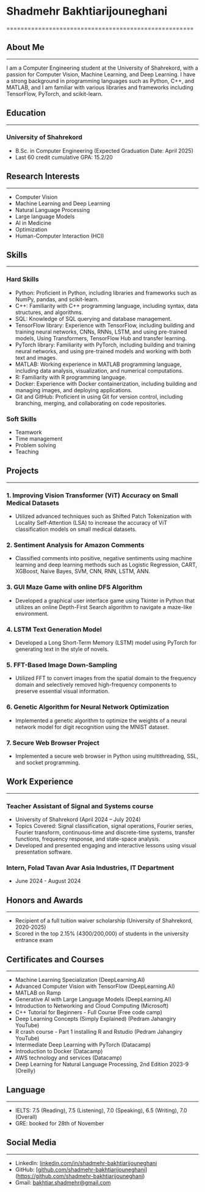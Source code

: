 # Shadmehr Bakhtiarijouneghani
=====================================================

## About Me
----------------

I am a Computer Engineering student at the University of Shahrekord, with a passion for Computer Vision, Machine Learning, and Deep Learning. I have a strong background in programming languages such as Python, C++, and MATLAB, and I am familiar with various libraries and frameworks including TensorFlow, PyTorch, and scikit-learn.

## Education
------------

### University of Shahrekord

* B.Sc. in Computer Engineering (Expected Graduation Date: April 2025)
* Last 60 credit cumulative GPA: 15.2/20

## Research Interests
----------------------

* Computer Vision
* Machine Learning and Deep Learning
* Natural Language Processing
* Large language Models
* AI in Medicine
* Optimization
* Human-Computer Interaction (HCI)

## Skills
----------

### Hard Skills

* Python: Proficient in Python, including libraries and frameworks such as NumPy, pandas, and scikit-learn.
* C++: Familiarity with C++ programming language, including syntax, data structures, and algorithms.
* SQL: Knowledge of SQL querying and database management.
* TensorFlow library: Experience with TensorFlow, including building and training neural networks, CNNs, RNNs, LSTM, and using pre-trained models, Using Transformers, TensorFlow Hub and transfer learning.
* PyTorch library: Familiarity with PyTorch, including building and training neural networks, and using pre-trained models and working with both text and images.
* MATLAB: Working experience in MATLAB programming language, including data analysis, visualization, and numerical computations.
* R: Familiarity with R programming language.
* Docker: Experience with Docker containerization, including building and managing images, and deploying applications.
* Git and GitHub: Proficient in using Git for version control, including branching, merging, and collaborating on code repositories.

### Soft Skills

* Teamwork
* Time management
* Problem solving
* Teaching

## Projects
------------

### 1. Improving Vision Transformer (ViT) Accuracy on Small Medical Datasets

* Utilized advanced techniques such as Shifted Patch Tokenization with Locality Self-Attention (LSA) to increase the accuracy of ViT classification models on small medical datasets.

### 2. Sentiment Analysis for Amazon Comments

* Classified comments into positive, negative sentiments using machine learning and deep learning methods such as Logistic Regression, CART, XGBoost, Naive Bayes, SVM, CNN, RNN, LSTM, ANN.

### 3. GUI Maze Game with online DFS Algorithm

* Developed a graphical user interface game using Tkinter in Python that utilizes an online Depth-First Search algorithm to navigate a maze-like environment.

### 4. LSTM Text Generation Model

* Developed a Long Short-Term Memory (LSTM) model using PyTorch for generating text in the style of novels.

### 5. FFT-Based Image Down-Sampling

* Utilized FFT to convert images from the spatial domain to the frequency domain and selectively removed high-frequency components to preserve essential visual information.

### 6. Genetic Algorithm for Neural Network Optimization

* Implemented a genetic algorithm to optimize the weights of a neural network model for digit recognition using the MNIST dataset.

### 7. Secure Web Browser Project

* Implemented a secure web browser in Python using multithreading, SSL, and socket programming.

## Work Experience
------------------

### Teacher Assistant of Signal and Systems course

* University of Shahrekord (April 2024 – July 2024)
* Topics Covered: Signal classification, signal operations, Fourier series, Fourier transform, continuous-time and discrete-time systems, transfer functions, frequency response, and state-space analysis.
* Developed and presented engaging and interactive lessons using visual presentation software.

### Intern, Folad Tavan Avar Asia Industries, IT Department

* June 2024 - August 2024

## Honors and Awards
--------------------

* Recipient of a full tuition waiver scholarship (University of Shahrekord, 2020-2025)
* Scored in the top 2.15% (4300/200,000) of students in the university entrance exam

## Certificates and Courses
---------------------------

* Machine Learning Specialization (DeepLearning.AI)
* Advanced Computer Vision with TensorFlow (DeepLearning.AI)
* MATLAB on Ramp
* Generative AI with Large Language Models (DeepLearning.AI)
* Introduction to Networking and Cloud Computing (Microsoft)
* C++ Tutorial for Beginners - Full Course (Free code camp)
* Deep Learning Concepts (Simply Explained) (Pedram Jahangiry YouTube)
* R crash course - Part 1 installing R and Rstudio (Pedram Jahangiry YouTube)
* Intermediate Deep Learning with PyTorch (Datacamp)
* Introduction to Docker (Datacamp)
* AWS technology and services (Datacamp)
* Deep Learning for Natural Language Processing, 2nd Edition 2023-9 (Oreilly)

## Language
------------

* IELTS: 7.5 (Reading), 7.5 (Listening), 7.0 (Speaking), 6.5 (Writing), 7.0 (Overall)
* GRE: booked for 28th of November

## Social Media
----------------

* LinkedIn: [linkedin.com/in/shadmehr-bakhtiarijouneghani](https://www.linkedin.com/in/shadmehr-bakhtiarijouneghani)
* GitHub: [[github.com/shadmehr-bakhtiarijouneghani](https://github.com/ShadmehrBakhtiary)](https://github.com/shadmehr-bakhtiarijouneghani)
* Gmail: [bakhtiar.shadmehr@gmail.com](mailto:bakhtiar.shadmehr@gmail.com)
